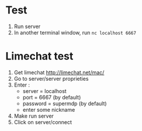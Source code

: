 # Test

1. Run server
2. In another terminal window, run `nc localhost 6667`

# Limechat test

1. Get limechat http://limechat.net/mac/
2. Go to server/server proprieties
3. Enter :
	- server = localhost
	- port = 6667 (by default)
	- password = supermdp (by default)
	- enter some nickname
4. Make run server
5. Click on server/connect
